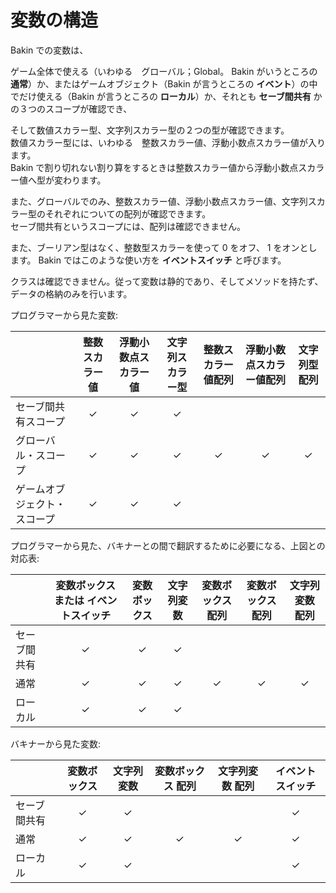 # 変数の構造

Bakin での変数は、  

ゲーム全体で使える（いわゆる　グローバル；Global。 Bakin がいうところの **通常**）か、またはゲームオブジェクト（Bakin が言うところの **イベント**）の中でだけ使える（Bakin が言うところの **ローカル**）か、それとも **セーブ間共有** かの３つのスコープが確認でき、  

そして数値スカラー型、文字列スカラー型の２つの型が確認できます。  
数値スカラー型には、いわゆる　整数スカラー値、浮動小数点スカラー値が入ります。  
Bakin で割り切れない割り算をするときは整数スカラー値から浮動小数点スカラー値へ型が変わります。  

また、グローバルでのみ、整数スカラー値、浮動小数点スカラー値、文字列スカラー型のそれぞれについての配列が確認できます。  
セーブ間共有というスコープには、配列は確認できません。  

また、ブーリアン型はなく、整数型スカラーを使って 0 をオフ、 1 をオンとします。 Bakin ではこのような使い方を **イベントスイッチ** と呼びます。  

クラスは確認できません。従って変数は静的であり、そしてメソッドを持たず、データの格納のみを行います。  

プログラマーから見た変数:  

|                              | 整数スカラー値 | 浮動小数点スカラー値 | 文字列スカラー型 | 整数スカラー値配列 | 浮動小数点スカラー値配列 | 文字列型配列 |
|------------------------------|:--------------:|:--------------------:|:----------------:|:------------------:|:------------------------:|:------------:|
| セーブ間共有スコープ         |       ✓        |          ✓          |        ✓        |                     |                          |              |
| グローバル・スコープ         |       ✓        |          ✓          |        ✓        |          ✓         |             ✓            |       ✓      |
| ゲームオブジェクト・スコープ |       ✓        |          ✓          |        ✓        |                     |                          |              |

プログラマーから見た、バキナーとの間で翻訳するために必要になる、上図との対応表:  

|                              | 変数ボックス または イベントスイッチ | 変数ボックス         | 文字列変数       | 変数ボックス 配列 | 変数ボックス 配列 | 文字列変数 配列 |
|------------------------------|:------------------------------------:|:--------------------:|:----------------:|:-----------------:|:-----------------:|:---------------:|
| セーブ間共有                 |                   ✓                  |          ✓          |        ✓        |                    |                   |                 |
| 通常                         |                   ✓                  |          ✓          |        ✓        |         ✓          |        ✓         |       ✓        |
| ローカル                     |                   ✓                  |          ✓          |        ✓        |                    |                   |                 |

バキナーから見た変数:  

|                              | 変数ボックス | 文字列変数       | 変数ボックス 配列 | 文字列変数 配列 | イベントスイッチ |
|------------------------------|:------------:|:----------------:|:-----------------:|:---------------:|:----------------:|
| セーブ間共有                 |       ✓      |        ✓        |                   |                 |         ✓        |
| 通常                         |       ✓      |        ✓        |      ✓            |       ✓        |         ✓        |
| ローカル                     |       ✓      |        ✓        |                   |                 |         ✓        |
